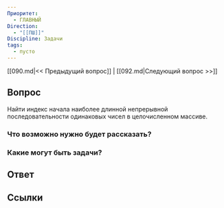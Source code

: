 ```yaml
---
Приоритет:
  - ГЛАВНЫЙ
Direction:
  - "[[ПШ]]" 
Discipline: Задачи 
tags:
  - пусто
---
```

[[090.md|<< Предыдущий вопрос]] | [[092.md|Следующий вопрос >>]]
## Вопрос

Найти индекс начала наиболее длинной непрерывной последовательности одинаковых чисел в целочисленном массиве.

### Что возможно нужно будет рассказать?

### Какие могут быть задачи?

## Ответ

## Ссылки
